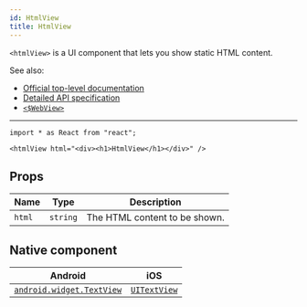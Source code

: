 ```yaml
---
id: HtmlView
title: HtmlView
---
```

<!-- contributors: [shirakaba, MisterBrownRSA, rigor789, ikoevska] -->

`<htmlView>` is a UI component that lets you show static HTML content.

See also:

* [Official top-level documentation](https://docs.nativescript.org/ui/components/html-view)
* [Detailed API specification](https://docs.nativescript.org/api-reference/classes/_ui_html_view_.htmlview)
* [`<$WebView>`](/docs/components/web-view)

---

```tsx
import * as React from "react";

<htmlView html="<div><h1>HtmlView</h1></div>" />
```

<!-- [> screenshots for=HtmlView <] -->

## Props

| Name | Type | Description |
|------|------|-------------|
| `html` | `string` | The HTML content to be shown.

## Native component

| Android | iOS |
|---------|-----|
| [`android.widget.TextView`](https://developer.android.com/reference/android/widget/TextView.html) | [`UITextView`](https://developer.apple.com/documentation/uikit/uitextview)